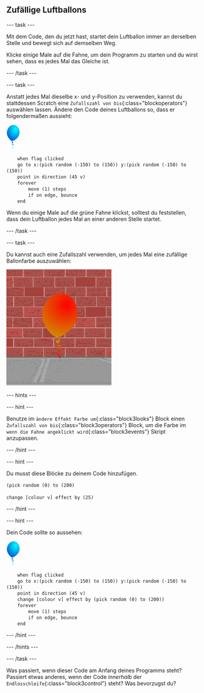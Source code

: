 ## Zufällige Luftballons

--- task ---

Mit dem Code, den du jetzt hast, startet dein Luftballon immer an derselben Stelle und bewegt sich auf demselben Weg.

Klicke einige Male auf die Fahne, um dein Programm zu starten und du wirst sehen, dass es jedes Mal das Gleiche ist.

--- /task ---

--- task ---

Anstatt jedes Mal dieselbe x- und y-Position zu verwenden, kannst du stattdessen Scratch eine `Zufallszahl von bis`{:class="blockoperators"} auswählen lassen. Ändere den Code deines Luftballons so, dass er folgendermaßen aussieht:

![Luftballon-Sprite](images/balloon-sprite.png)

```blocks3
    when flag clicked
    go to x:(pick random (-150) to (150)) y:(pick random (-150) to (150))
    point in direction (45 v)
    forever
        move (1) steps
        if on edge, bounce
    end
```

Wenn du einige Male auf die grüne Fahne klickst, solltest du feststellen, dass dein Luftballon jedes Mal an einer anderen Stelle startet.

--- /task ---

--- task ---

Du kannst auch eine Zufallszahl verwenden, um jedes Mal eine zufällige Ballonfarbe auszuwählen:

![roter Luftballon-Sprite](images/balloons-colour.png)

--- hints ---


--- hint ---

Benutze im `ändere Effekt Farbe um`{:class="block3looks"} Block einen `Zufallszahl von bis`{:class="block3operators"} Block, um die Farbe im `wenn die Fahne angeklickt wird`{:class="block3events"} Skript anzupassen.

--- /hint ---

--- hint ---

Du musst diese Blöcke zu deinem Code hinzufügen.

```blocks3
(pick random (0) to (200)

change [colour v] effect by (25)
```

--- /hint ---

--- hint ---

Dein Code sollte so aussehen:

![Luftballon-Sprite](images/balloon-sprite.png)

```blocks3
    when flag clicked
    go to x:(pick random (-150) to (150)) y:(pick random (-150) to (150))
    point in direction (45 v)
    change [colour v] effect by (pick random (0) to (200))
    forever
        move (1) steps
        if on edge, bounce
    end
```

--- /hint ---


--- /hints ---

--- /task ---

Was passiert, wenn dieser Code am Anfang deines Programms steht? Passiert etwas anderes, wenn der Code _innerhalb_ der `Endlosschleife`{:class="block3control"} steht? Was bevorzugst du?

